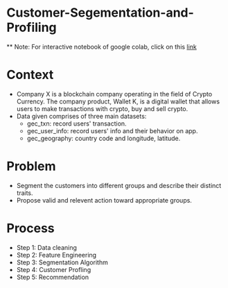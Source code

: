 # Customer-Segementation-and-Profiling
** Note: For interactive notebook of google colab, click on this [link](https://colab.research.google.com/drive/1CsaNNxMNvsRo7VjETT9Ok-MOuJ0tBb2P#scrollTo=de6309b5-2d9c-40ae-824d-15e590a712ed)

# Context
- Company X is a blockchain company operating in the field of Crypto Currency. The company product, Wallet K, is a digital wallet that allows users to make transactions with crypto, buy and sell crypto.
- Data given comprises of three main datasets:
    + gec_txn: record users' transaction.
    + gec_user_info: record users' info and their behavior on app.
    + gec_geography: country code and longitude, latitude.
# Problem
- Segment the customers into different groups and describe their distinct traits.
- Propose valid and relevent action toward appropriate groups.
# Process
- Step 1: Data cleaning
- Step 2: Feature Engineering
- Step 3: Segmentation Algorithm
- Step 4: Customer Profling
- Step 5: Recommendation

